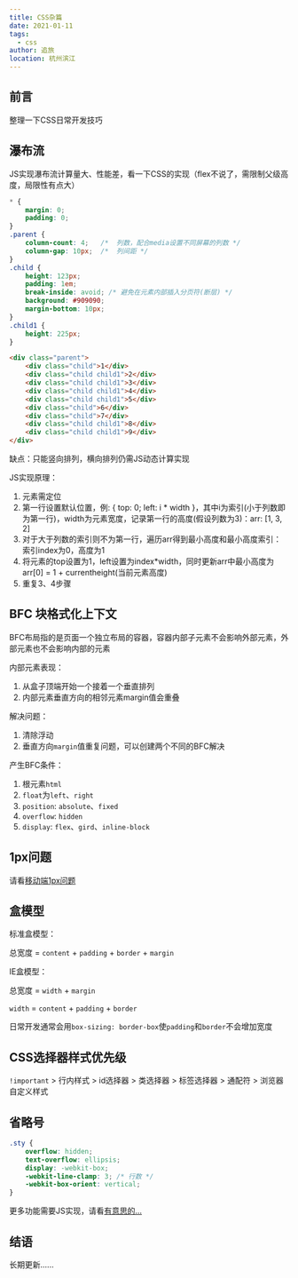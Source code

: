 ```yaml
---
title: CSS杂篇
date: 2021-01-11
tags: 
  - css
author: 追旅
location: 杭州滨江 
---
```


## 前言

整理一下CSS日常开发技巧

## 瀑布流

JS实现瀑布流计算量大、性能差，看一下CSS的实现（flex不说了，需限制父级高度，局限性有点大）

```css
* {
    margin: 0;
    padding: 0;
}
.parent {
    column-count: 4;   /*  列数，配合media设置不同屏幕的列数 */
    column-gap: 10px;  /*  列间距 */
}
.child {
    height: 123px;
    padding: 1em;
    break-inside: avoid; /* 避免在元素内部插入分页符(断层) */
    background: #909090;
    margin-bottom: 10px;
}
.child1 {
    height: 225px;
}
```

```html
<div class="parent">
    <div class="child">1</div>
    <div class="child child1">2</div>
    <div class="child child1">3</div>
    <div class="child child1">4</div>
    <div class="child child1">5</div>
    <div class="child">6</div>
    <div class="child">7</div>
    <div class="child child1">8</div>
    <div class="child child1">9</div>
</div>
```

缺点：只能竖向排列，横向排列仍需JS动态计算实现

JS实现原理：

1. 元素需定位
2. 第一行设置默认位置，例: { top: 0; left: i * width }，其中i为索引(小于列数即为第一行)，width为元素宽度，记录第一行的高度(假设列数为3)：arr: [1, 3, 2]
3. 对于大于列数的索引则不为第一行，遍历arr得到最小高度和最小高度索引：索引index为0，高度为1
4. 将元素的top设置为1，left设置为index*width，同时更新arr中最小高度为arr[0] = 1 + currentheight(当前元素高度)
5. 重复3、4步骤

## BFC 块格式化上下文

BFC布局指的是页面一个独立布局的容器，容器内部子元素不会影响外部元素，外部元素也不会影响内部的元素

内部元素表现：

1. 从盒子顶端开始一个接着一个垂直排列
2. 内部元素垂直方向的相邻元素margin值会重叠

解决问题：

1. 清除浮动
2. 垂直方向```margin```值重复问题，可以创建两个不同的BFC解决

产生BFC条件：

1. 根元素```html```
2. ```float```为```left```、```right```
3. ```position```: ```absolute```、```fixed```
4. ```overflow```: ```hidden```
5. ```display```: ```flex```、```gird```、```inline-block```

## 1px问题

请看[移动端1px问题](https://chasejourney.top/chJouBlog/2021/01/06/mobile-1px/)

## 盒模型

标准盒模型：

总宽度 = ```content``` + ```padding``` + ```border``` + ```margin```

IE盒模型：

总宽度 = ```width``` + ```margin```

```width``` = ```content``` + ```padding``` + ```border```

日常开发通常会用```box-sizing: border-box```使```padding```和```border```不会增加宽度

## CSS选择器样式优先级

```!important``` > 行内样式 > id选择器 > 类选择器 > 标签选择器 > 通配符 > 浏览器自定义样式

## 省略号

```css
.sty {
    overflow: hidden;
    text-overflow: ellipsis;
    display: -webkit-box;
    -webkit-line-clamp: 3; /* 行数 */
    -webkit-box-orient: vertical;
}
```

更多功能需要JS实现，请看[有意思的...](https://chasejourney.top/chJouBlog/2020/09/25/some-points/)

## 结语

长期更新......
